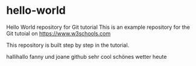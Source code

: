 # hello-world
Hello World repository for Git tutorial
This is an example repository for the Git tutoial on https://www.w3schools.com

This repository is built step by step in the tutorial.

hallihallo fanny und joane
github sehr cool
schönes wetter heute
